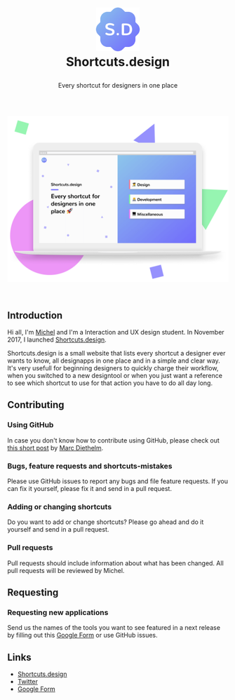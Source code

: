 <h1 align="center">
  <img src="Docs/logo@2x.png" width="100" alt="icon"><br>
  Shortcuts.design<br>
  <p align="center">
    <a href="https://twitter.com/michelvanheest”><img src="https://img.shields.io/badge/contact-Michel_van_Heest-blue.svg?style=flat" alt="Contact">
    </a>
  </p>
</h1>

<p align="center">Every shortcut for designers in one place</p>

<br>
<br>

<p align="center">
  <img src="Docs/Shortcuts.design2.png" width="700" alt="Shortcuts.design">
</p>

<br>

## Introduction

Hi all, I'm [Michel](https://twitter.com/michelvanheest) and I'm a Interaction and UX design student. In November 2017, I launched [Shortcuts.design](http://shortcuts.design/).

Shortcuts.design is a small website that lists every shortcut a designer ever wants to know, all designapps in one place and in a simple and clear way. It's very usefull for beginning designers to quickly charge their workflow, when you switched to a new designtool or when you just want a reference to see which shortcut to use for that action you have to do all day long.

## Contributing

### Using GitHub
In case you don't know how to contribute using GitHub, please check out [this short post](https://gist.github.com/MarcDiethelm/7303312) by [Marc Diethelm](https://gist.github.com/MarcDiethelm).

### Bugs, feature requests and shortcuts-mistakes
Please use GitHub issues to report any bugs and file feature requests. If you can fix it yourself, please fix it and send in a pull request.

### Adding or changing shortcuts
Do you want to add or change shortcuts? Please go ahead and do it yourself and send in a pull request.

### Pull requests
Pull requests should include information about what has been changed. All pull requests will be reviewed by Michel.

## Requesting

### Requesting new applications
Send us the names of the tools you want to see featured in a next release by filling out this [Google Form](https://docs.google.com/forms/d/e/1FAIpQLScDUjlisbnqEK5iEwMRoNacf_CvuN0JCLLIlhAxSOKgt7Db2A/viewform) or use GitHub issues.

## Links
- [Shortcuts.design](http://shortcuts.design/)
- [Twitter](https://twitter.com/michelvanheest)
- [Google Form](https://docs.google.com/forms/d/e/1FAIpQLScDUjlisbnqEK5iEwMRoNacf_CvuN0JCLLIlhAxSOKgt7Db2A/viewform)
